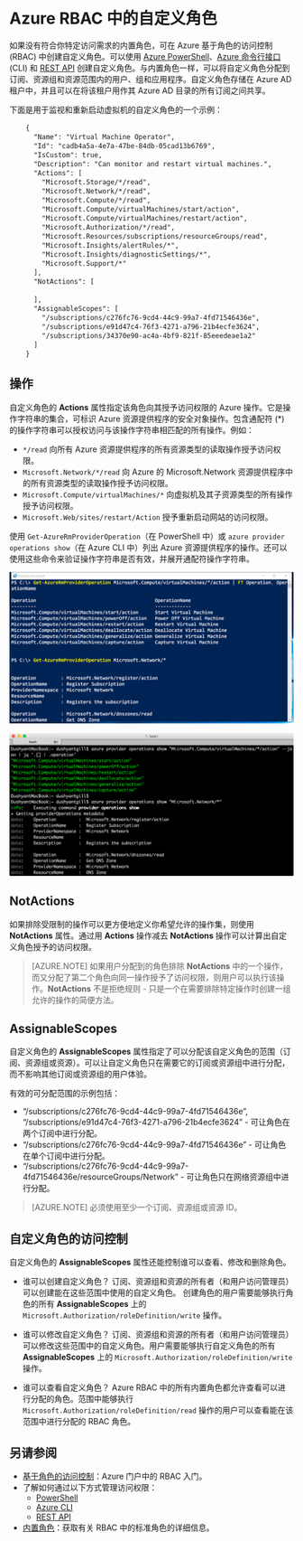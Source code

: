 <properties
	pageTitle="Azure RBAC 中的自定义角色 | Azure"
	description="了解如何通过 Azure 基于角色的访问控制来定义自定义角色，以便在 Azure 订阅中进行更精确的身份管理。"
	services="active-directory"
	documentationCenter=""
	authors="kgremban"
	manager="stevenpo"
	editor=""/>

<tags
	ms.service="active-directory"
	ms.date="04/28/2016"
	wacn.date="07/05/2016"/>


# Azure RBAC 中的自定义角色


如果没有符合你特定访问需求的内置角色，可在 Azure 基于角色的访问控制 (RBAC) 中创建自定义角色。可以使用 [Azure PowerShell](/documentation/articles/role-based-access-control-manage-access-powershell/)、[Azure 命令行接口](/documentation/articles/role-based-access-control-manage-access-azure-cli/) (CLI) 和 [REST API](/documentation/articles/role-based-access-control-manage-access-rest/) 创建自定义角色。与内置角色一样，可以将自定义角色分配到订阅、资源组和资源范围内的用户、组和应用程序。自定义角色存储在 Azure AD 租户中，并且可以在将该租户用作其 Azure AD 目录的所有订阅之间共享。

下面是用于监视和重新启动虚拟机的自定义角色的一个示例：


		{
		  "Name": "Virtual Machine Operator",
		  "Id": "cadb4a5a-4e7a-47be-84db-05cad13b6769",
		  "IsCustom": true,
		  "Description": "Can monitor and restart virtual machines.",
		  "Actions": [
		    "Microsoft.Storage/*/read",
		    "Microsoft.Network/*/read",
		    "Microsoft.Compute/*/read",
		    "Microsoft.Compute/virtualMachines/start/action",
		    "Microsoft.Compute/virtualMachines/restart/action",
		    "Microsoft.Authorization/*/read",
		    "Microsoft.Resources/subscriptions/resourceGroups/read",
		    "Microsoft.Insights/alertRules/*",
		    "Microsoft.Insights/diagnosticSettings/*",
		    "Microsoft.Support/*"
		  ],
		  "NotActions": [
		
		  ],
		  "AssignableScopes": [
		    "/subscriptions/c276fc76-9cd4-44c9-99a7-4fd71546436e",
		    "/subscriptions/e91d47c4-76f3-4271-a796-21b4ecfe3624",
		    "/subscriptions/34370e90-ac4a-4bf9-821f-85eeedeae1a2"
		  ]
		}

## 操作
自定义角色的 **Actions** 属性指定该角色向其授予访问权限的 Azure 操作。它是操作字符串的集合，可标识 Azure 资源提供程序的安全对象操作。包含通配符 (*) 的操作字符串可以授权访问与该操作字符串相匹配的所有操作。例如：

-	`*/read` 向所有 Azure 资源提供程序的所有资源类型的读取操作授予访问权限。
-	`Microsoft.Network/*/read` 向 Azure 的 Microsoft.Network 资源提供程序中的所有资源类型的读取操作授予访问权限。
-	`Microsoft.Compute/virtualMachines/*` 向虚拟机及其子资源类型的所有操作授予访问权限。
-	`Microsoft.Web/sites/restart/Action` 授予重新启动网站的访问权限。

使用 `Get-AzureRmProviderOperation`（在 PowerShell 中）或 `azure provider operations show`（在 Azure CLI 中）列出 Azure 资源提供程序的操作。还可以使用这些命令来验证操作字符串是否有效，并展开通配符操作字符串。

![PowerShell 屏幕截图 - Get-AzureRMProviderOperation Microsoft.Compute/virtualMachines/*/action | FT Operation, OperationName](./media/role-based-access-control-configure/1-get-azurermprovideroperation-1.png)

![Azure CLI 屏幕截图 - Azure 提供程序操作显示“Microsoft.Compute/virtualMachines/*/action”](./media/role-based-access-control-configure/1-azure-provider-operations-show.png)

## NotActions
如果排除受限制的操作可以更方便地定义你希望允许的操作集，则使用 **NotActions** 属性。通过用 **Actions** 操作减去 **NotActions** 操作可以计算出自定义角色授予的访问权限。

> [AZURE.NOTE] 如果用户分配到的角色排除 **NotActions** 中的一个操作，而又分配了第二个角色向同一操作授予了访问权限，则用户可以执行该操作。**NotActions** 不是拒绝规则 - 只是一个在需要排除特定操作时创建一组允许的操作的简便方法。

## AssignableScopes
自定义角色的 **AssignableScopes** 属性指定了可以分配该自定义角色的范围（订阅、资源组或资源）。可以让自定义角色只在需要它的订阅或资源组中进行分配，而不影响其他订阅或资源组的用户体验。

有效的可分配范围的示例包括：

-	“/subscriptions/c276fc76-9cd4-44c9-99a7-4fd71546436e”, “/subscriptions/e91d47c4-76f3-4271-a796-21b4ecfe3624” - 可让角色在两个订阅中进行分配。
-	“/subscriptions/c276fc76-9cd4-44c9-99a7-4fd71546436e” - 可让角色在单个订阅中进行分配。
-  “/subscriptions/c276fc76-9cd4-44c9-99a7-4fd71546436e/resourceGroups/Network” - 可让角色只在网络资源组中进行分配。

> [AZURE.NOTE] 必须使用至少一个订阅、资源组或资源 ID。

## 自定义角色的访问控制
自定义角色的 **AssignableScopes** 属性还能控制谁可以查看、修改和删除角色。

- 谁可以创建自定义角色？ 
	订阅、资源组和资源的所有者（和用户访问管理员）可以创建能在这些范围中使用的自定义角色。
	创建角色的用户需要能够执行角色的所有 **AssignableScopes** 上的 `Microsoft.Authorization/roleDefinition/write` 操作。

- 谁可以修改自定义角色？ 
	订阅、资源组和资源的所有者（和用户访问管理员）可以修改这些范围中的自定义角色。用户需要能够执行自定义角色的所有 **AssignableScopes** 上的 `Microsoft.Authorization/roleDefinition/write` 操作。

- 谁可以查看自定义角色？ 
	Azure RBAC 中的所有内置角色都允许查看可以进行分配的角色。范围中能够执行 `Microsoft.Authorization/roleDefinition/read` 操作的用户可以查看能在该范围中进行分配的 RBAC 角色。

## 另请参阅
- [基于角色的访问控制](/documentation/articles/role-based-access-control-configure/)：Azure 门户中的 RBAC 入门。
- 了解如何通过以下方式管理访问权限：
	- [PowerShell](/documentation/articles/role-based-access-control-manage-access-powershell/)
	- [Azure CLI](/documentation/articles/role-based-access-control-manage-access-azure-cli/)
	- [REST API](/documentation/articles/role-based-access-control-manage-access-rest/)
- [内置角色](/documentation/articles/role-based-access-built-in-roles/)：获取有关 RBAC 中的标准角色的详细信息。

<!---HONumber=Mooncake_0627_2016-->
